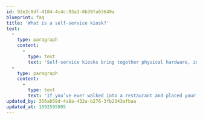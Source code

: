 ```yaml
---
id: 92e2c8df-4104-4c4c-93a3-8b30fa63649a
blueprint: faq
title: 'What is a self-service kiosk?'
text:
  -
    type: paragraph
    content:
      -
        type: text
        text: 'Self-service kiosks bring together physical hardware, interactive digital displays, and kiosk-specific software to create standalone engagement opportunities for customers.'
  -
    type: paragraph
    content:
      -
        type: text
        text: 'If you’ve ever walked into a restaurant and placed your order independently on a touch-screen display – rather than ordering from the cashier directly – you’ve interacted with a self-service kiosk in the past.'
updated_by: 356ab58d-4a8a-432a-b276-3fb2343afbaa
updated_at: 1692595805
---
```

